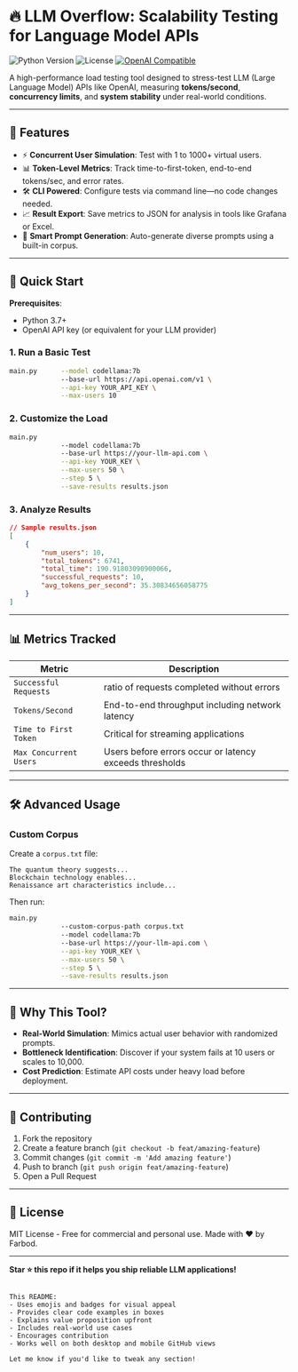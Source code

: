 
# 🔥 LLM Overflow: Scalability Testing for Language Model APIs

![Python Version](https://img.shields.io/badge/python-3.7%2B-blue)
![License](https://img.shields.io/badge/license-MIT-green)
[![OpenAI Compatible](https://img.shields.io/badge/OpenAI-API%20Ready-orange)](https://platform.openai.com)

A high-performance load testing tool designed to stress-test LLM (Large Language Model) APIs like OpenAI, measuring **tokens/second**, **concurrency limits**, and **system stability** under real-world conditions.

---

## 🚀 Features

- ⚡ **Concurrent User Simulation**: Test with 1 to 1000+ virtual users.
- 📊 **Token-Level Metrics**: Track time-to-first-token, end-to-end tokens/sec, and error rates.
- 🛠️ **CLI Powered**: Configure tests via command line—no code changes needed.
- 📈 **Result Export**: Save metrics to JSON for analysis in tools like Grafana or Excel.
- 🤖 **Smart Prompt Generation**: Auto-generate diverse prompts using a built-in corpus.

---

## 🎯 Quick Start

**Prerequisites**:
- Python 3.7+
- OpenAI API key (or equivalent for your LLM provider)


### 1. Run a Basic Test
```bash
main.py      --model codellama:7b
             --base-url https://api.openai.com/v1 \
             --api-key YOUR_API_KEY \
             --max-users 10
```

### 2. Customize the Load
```bash
main.py 
             --model codellama:7b
             --base-url https://your-llm-api.com \
             --api-key YOUR_KEY \
             --max-users 50 \
             --step 5 \
             --save-results results.json
```

### 3. Analyze Results
```json
// Sample results.json
[
    {
        "num_users": 10,
        "total_tokens": 6741,
        "total_time": 190.91803090900066,
        "successful_requests": 10,
        "avg_tokens_per_second": 35.30834656058775
    }
]
```

---

## 📊 Metrics Tracked

| Metric                  | Description                                                                 |
|-------------------------|-----------------------------------------------------------------------------|
| `Successful Requests`   | ratio of requests completed without errors                                      |
| `Tokens/Second`         | End-to-end throughput including network latency                             |
| `Time to First Token`   | Critical for streaming applications                                         |
| `Max Concurrent Users`  | Users before errors occur or latency exceeds thresholds                     |

---

## 🛠️ Advanced Usage

### Custom Corpus
Create a `corpus.txt` file:
```
The quantum theory suggests...
Blockchain technology enables...
Renaissance art characteristics include...
```

Then run:
```bash
main.py 
             --custom-corpus-path corpus.txt
             --model codellama:7b
             --base-url https://your-llm-api.com \
             --api-key YOUR_KEY \
             --max-users 50 \
             --step 5 \
             --save-results results.json
```
---

## 🌟 Why This Tool?

- **Real-World Simulation**: Mimics actual user behavior with randomized prompts.
- **Bottleneck Identification**: Discover if your system fails at 10 users or scales to 10,000.
- **Cost Prediction**: Estimate API costs under heavy load before deployment.

---

## 🤝 Contributing

1. Fork the repository
2. Create a feature branch (`git checkout -b feat/amazing-feature`)
3. Commit changes (`git commit -m 'Add amazing feature'`)
4. Push to branch (`git push origin feat/amazing-feature`)
5. Open a Pull Request

---

## 📜 License

MIT License - Free for commercial and personal use. Made with ❤️ by Farbod.

---

**Star ⭐ this repo if it helps you ship reliable LLM applications!**
```

This README:
- Uses emojis and badges for visual appeal
- Provides clear code examples in boxes
- Explains value proposition upfront
- Includes real-world use cases
- Encourages contribution
- Works well on both desktop and mobile GitHub views

Let me know if you'd like to tweak any section!